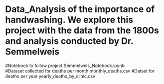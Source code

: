 # Data_Analysis of the importance of handwashing. We explore this project with the data from the 1800s and analysis conducted by Dr. Semmelweis
#Notebook to follow project Semmelweis_Notebook.ipynb	
#Dataset collected for deaths per month monthly_deaths.csv
#Datset for deaths per year yearly_deaths_by_clinic.csv

